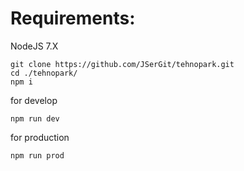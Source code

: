 # Requirements:
NodeJS 7.X
```
git clone https://github.com/JSerGit/tehnopark.git
cd ./tehnopark/
npm i
```
for develop
```
npm run dev
```
for production
```
npm run prod
```
